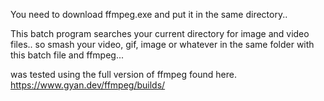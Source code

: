 You need to download ffmpeg.exe and put it in the same directory.. 


This batch program searches your current directory for image and video files.. so smash your video, gif, image or whatever in the same folder with this batch file and ffmpeg...


was tested using the full version of ffmpeg found here. https://www.gyan.dev/ffmpeg/builds/
